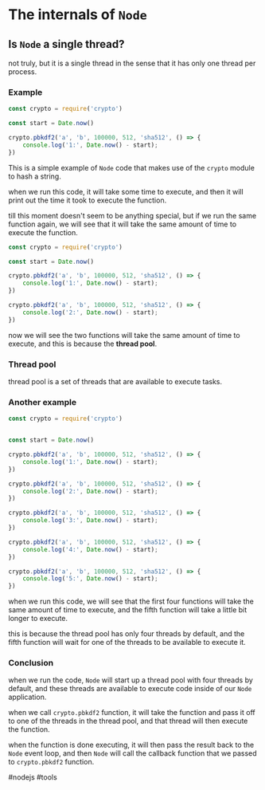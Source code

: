 # The internals of `Node`
## Is `Node` a single thread?
not truly, but it is a single thread in the sense that it has only one thread per process.

### Example
```js
const crypto = require('crypto')

const start = Date.now()

crypto.pbkdf2('a', 'b', 100000, 512, 'sha512', () => {
    console.log('1:', Date.now() - start);
})
```
This is a simple example of `Node` code that makes use of the `crypto` module to hash a string.

when we run this code, it will take some time to execute, and then it will print out the time it took to execute the function. 

till this moment doesn't seem to be anything special, but if we run the same function again, we will see that it will take the same amount of time to execute the function. 

```js
const crypto = require('crypto')

const start = Date.now()

crypto.pbkdf2('a', 'b', 100000, 512, 'sha512', () => {
    console.log('1:', Date.now() - start);
})

crypto.pbkdf2('a', 'b', 100000, 512, 'sha512', () => {
    console.log('2:', Date.now() - start);
})
```
now we will see the two functions will take the same amount of time to execute, and this is because the **thread pool**.

### Thread pool
thread pool is a set of threads that are available to execute tasks.

### Another example
```js
const crypto = require('crypto')


const start = Date.now()

crypto.pbkdf2('a', 'b', 100000, 512, 'sha512', () => {
    console.log('1:', Date.now() - start);
})

crypto.pbkdf2('a', 'b', 100000, 512, 'sha512', () => {
    console.log('2:', Date.now() - start);
})

crypto.pbkdf2('a', 'b', 100000, 512, 'sha512', () => {
    console.log('3:', Date.now() - start);
})

crypto.pbkdf2('a', 'b', 100000, 512, 'sha512', () => {
    console.log('4:', Date.now() - start);
})

crypto.pbkdf2('a', 'b', 100000, 512, 'sha512', () => {
    console.log('5:', Date.now() - start);
})
```

when we run this code, we will see that the first four functions will take the same amount of time to execute, and the fifth function will take a little bit longer to execute.

this is because the thread pool has only four threads by default, and the fifth function will wait for one of the threads to be available to execute it.

### Conclusion

when we run the code, `Node` will start up a thread pool with four threads by default, and these threads are available to execute code inside of our `Node` application.

when we call `crypto.pbkdf2` function, it will take the function and pass it off to one of the threads in the thread pool, and that thread will then execute the function.

when the function is done executing, it will then pass the result back to the `Node` event loop, and then `Node` will call the callback function that we passed to `crypto.pbkdf2` function.

#nodejs #tools



